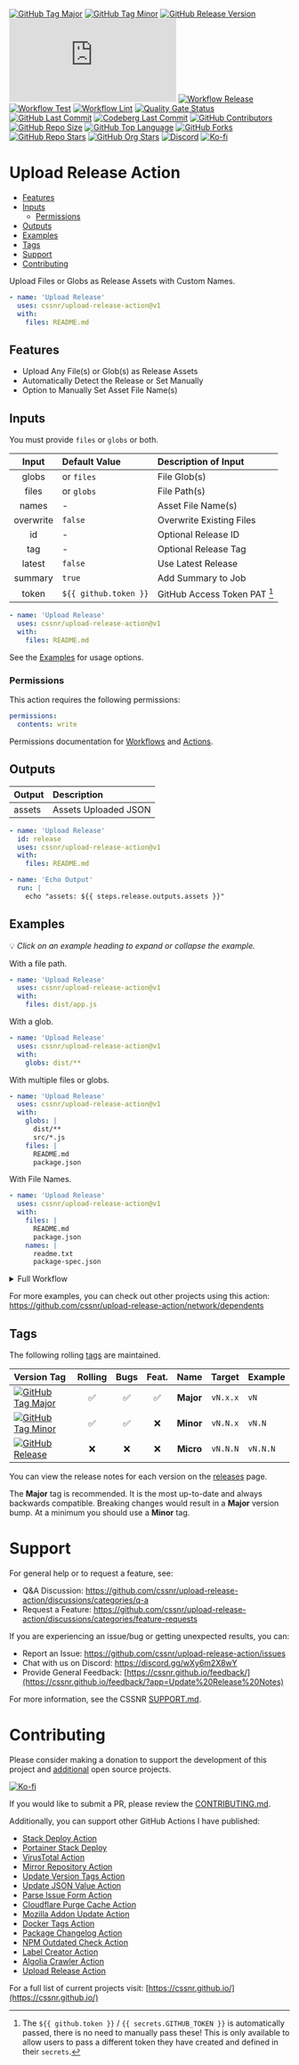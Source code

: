 [![GitHub Tag Major](https://img.shields.io/github/v/tag/cssnr/upload-release-action?sort=semver&filter=!v*.*&logo=git&logoColor=white&labelColor=585858&label=%20)](https://github.com/cssnr/upload-release-action/tags)
[![GitHub Tag Minor](https://img.shields.io/github/v/tag/cssnr/upload-release-action?sort=semver&filter=!v*.*.*&logo=git&logoColor=white&labelColor=585858&label=%20)](https://github.com/cssnr/upload-release-action/tags)
[![GitHub Release Version](https://img.shields.io/github/v/release/cssnr/upload-release-action?logo=git&logoColor=white&labelColor=585858&label=%20)](https://github.com/cssnr/upload-release-action/releases/latest)
[![GitHub Dist Size](https://img.shields.io/github/size/cssnr/upload-release-action/dist%2Findex.js?label=dist%20size)](https://github.com/cssnr/upload-release-action/blob/master/src/index.js)
[![Workflow Release](https://img.shields.io/github/actions/workflow/status/cssnr/upload-release-action/release.yaml?logo=cachet&label=release)](https://github.com/cssnr/upload-release-action/actions/workflows/release.yaml)
[![Workflow Test](https://img.shields.io/github/actions/workflow/status/cssnr/upload-release-action/test.yaml?logo=cachet&label=test)](https://github.com/cssnr/upload-release-action/actions/workflows/test.yaml)
[![Workflow Lint](https://img.shields.io/github/actions/workflow/status/cssnr/upload-release-action/lint.yaml?logo=cachet&label=lint)](https://github.com/cssnr/upload-release-action/actions/workflows/lint.yaml)
[![Quality Gate Status](https://sonarcloud.io/api/project_badges/measure?project=cssnr_upload-release-action&metric=alert_status)](https://sonarcloud.io/summary/new_code?id=cssnr_upload-release-action)
[![GitHub Last Commit](https://img.shields.io/github/last-commit/cssnr/upload-release-action?logo=github&label=updated)](https://github.com/cssnr/upload-release-action/pulse)
[![Codeberg Last Commit](https://img.shields.io/gitea/last-commit/cssnr/upload-release-action/master?gitea_url=https%3A%2F%2Fcodeberg.org%2F&logo=codeberg&logoColor=white&label=updated)](https://codeberg.org/cssnr/upload-release-action)
[![GitHub Contributors](https://img.shields.io/github/contributors/cssnr/upload-release-action?logo=github)](https://github.com/cssnr/upload-release-action/graphs/contributors)
[![GitHub Repo Size](https://img.shields.io/github/repo-size/cssnr/upload-release-action?logo=bookstack&logoColor=white&label=repo%20size)](https://github.com/cssnr/upload-release-action)
[![GitHub Top Language](https://img.shields.io/github/languages/top/cssnr/upload-release-action?logo=htmx)](https://github.com/cssnr/upload-release-action)
[![GitHub Forks](https://img.shields.io/github/forks/cssnr/upload-release-action?style=flat&logo=github)](https://github.com/cssnr/upload-release-action/forks)
[![GitHub Repo Stars](https://img.shields.io/github/stars/cssnr/upload-release-action?style=flat&logo=github)](https://github.com/cssnr/upload-release-action/stargazers)
[![GitHub Org Stars](https://img.shields.io/github/stars/cssnr?style=flat&logo=github&label=org%20stars)](https://cssnr.github.io/)
[![Discord](https://img.shields.io/discord/899171661457293343?logo=discord&logoColor=white&label=discord&color=7289da)](https://discord.gg/wXy6m2X8wY)
[![Ko-fi](https://img.shields.io/badge/Ko--fi-72a5f2?logo=kofi&label=support)](https://ko-fi.com/cssnr)

# Upload Release Action

- [Features](#Features)
- [Inputs](#Inputs)
  - [Permissions](#Permissions)
- [Outputs](#Outputs)
- [Examples](#Examples)
- [Tags](#Tags)
- [Support](#Support)
- [Contributing](#Contributing)

Upload Files or Globs as Release Assets with Custom Names.

```yaml
- name: 'Upload Release'
  uses: cssnr/upload-release-action@v1
  with:
    files: README.md
```

## Features

- Upload Any File(s) or Glob(s) as Release Assets
- Automatically Detect the Release or Set Manually
- Option to Manually Set Asset File Name(s)

## Inputs

You must provide `files` or `globs` or both.

|   Input   | Default&nbsp;Value    | Description&nbsp;of&nbsp;Input |
| :-------: | :-------------------- | :----------------------------- |
|   globs   | or `files`            | File Glob(s)                   |
|   files   | or `globs`            | File Path(s)                   |
|   names   | -                     | Asset File Name(s)             |
| overwrite | `false`               | Overwrite Existing Files       |
|    id     | -                     | Optional Release ID            |
|    tag    | -                     | Optional Release Tag           |
|  latest   | `false`               | Use Latest Release             |
|  summary  | `true`                | Add Summary to Job             |
|   token   | `${{ github.token }}` | GitHub Access Token PAT [^1]   |

```yaml
- name: 'Upload Release'
  uses: cssnr/upload-release-action@v1
  with:
    files: README.md
```

See the [Examples](#examples) for usage options.

### Permissions

This action requires the following permissions:

```yaml
permissions:
  contents: write
```

Permissions documentation for [Workflows](https://docs.github.com/en/actions/writing-workflows/choosing-what-your-workflow-does/controlling-permissions-for-github_token) and [Actions](https://docs.github.com/en/actions/security-for-github-actions/security-guides/automatic-token-authentication).

## Outputs

| Output | Description          |
| :----- | :------------------- |
| assets | Assets Uploaded JSON |

```yaml
- name: 'Upload Release'
  id: release
  uses: cssnr/upload-release-action@v1
  with:
    files: README.md

- name: 'Echo Output'
  run: |
    echo "assets: ${{ steps.release.outputs.assets }}"
```

## Examples

💡 _Click on an example heading to expand or collapse the example._

With a file path.

```yaml
- name: 'Upload Release'
  uses: cssnr/upload-release-action@v1
  with:
    files: dist/app.js
```

With a glob.

```yaml
- name: 'Upload Release'
  uses: cssnr/upload-release-action@v1
  with:
    globs: dist/**
```

With multiple files or globs.

```yaml
- name: 'Upload Release'
  uses: cssnr/upload-release-action@v1
  with:
    globs: |
      dist/**
      src/*.js
    files: |
      README.md
      package.json
```

With File Names.

```yaml
- name: 'Upload Release'
  uses: cssnr/upload-release-action@v1
  with:
    files: |
      README.md
      package.json
    names: |
      readme.txt
      package-spec.json
```

<details><summary>Full Workflow</summary>

```yaml
name: 'Upload Release Action'

on:
  workflow_dispatch:
  release:
    types: [published]

permissions:
  contents: write

jobs:
  release:
    name: 'Release'
    runs-on: ubuntu-latest
    timeout-minutes: 5

    steps:
      - name: 'Checkout'
        uses: actions/checkout@v5

      - name: 'Upload Release'
        id: release
        uses: cssnr/upload-release-action@v1
        with:
          files: README.md

      - name: 'Echo Output'
        run: |
          echo "assets: ${{ steps.release.outputs.assets }}"
```

</details>

For more examples, you can check out other projects using this action:  
https://github.com/cssnr/upload-release-action/network/dependents

## Tags

The following rolling [tags](https://github.com/cssnr/upload-release-action/tags) are maintained.

| Version&nbsp;Tag                                                                                                                                                                                                           | Rolling | Bugs | Feat. |   Name    |  Target  | Example  |
| :------------------------------------------------------------------------------------------------------------------------------------------------------------------------------------------------------------------------- | :-----: | :--: | :---: | :-------: | :------: | :------- |
| [![GitHub Tag Major](https://img.shields.io/github/v/tag/cssnr/upload-release-action?sort=semver&filter=!v*.*&style=for-the-badge&label=%20&color=44cc10)](https://github.com/cssnr/upload-release-action/releases/latest) |   ✅    |  ✅  |  ✅   | **Major** | `vN.x.x` | `vN`     |
| [![GitHub Tag Minor](https://img.shields.io/github/v/tag/cssnr/upload-release-action?sort=semver&filter=!v*.*.*&style=for-the-badge&label=%20&color=blue)](https://github.com/cssnr/upload-release-action/releases/latest) |   ✅    |  ✅  |  ❌   | **Minor** | `vN.N.x` | `vN.N`   |
| [![GitHub Release](https://img.shields.io/github/v/release/cssnr/upload-release-action?style=for-the-badge&label=%20&color=red)](https://github.com/cssnr/upload-release-action/releases/latest)                           |   ❌    |  ❌  |  ❌   | **Micro** | `vN.N.N` | `vN.N.N` |

You can view the release notes for each version on the [releases](https://github.com/cssnr/upload-release-action/releases) page.

The **Major** tag is recommended. It is the most up-to-date and always backwards compatible.
Breaking changes would result in a **Major** version bump. At a minimum you should use a **Minor** tag.

# Support

For general help or to request a feature, see:

- Q&A Discussion: https://github.com/cssnr/upload-release-action/discussions/categories/q-a
- Request a Feature: https://github.com/cssnr/upload-release-action/discussions/categories/feature-requests

If you are experiencing an issue/bug or getting unexpected results, you can:

- Report an Issue: https://github.com/cssnr/upload-release-action/issues
- Chat with us on Discord: https://discord.gg/wXy6m2X8wY
- Provide General Feedback: [https://cssnr.github.io/feedback/](https://cssnr.github.io/feedback/?app=Update%20Release%20Notes)

For more information, see the CSSNR [SUPPORT.md](https://github.com/cssnr/.github/blob/master/.github/SUPPORT.md#support).

# Contributing

Please consider making a donation to support the development of this project
and [additional](https://cssnr.com/) open source projects.

[![Ko-fi](https://ko-fi.com/img/githubbutton_sm.svg)](https://ko-fi.com/cssnr)

If you would like to submit a PR, please review the [CONTRIBUTING.md](#contributing-ov-file).

Additionally, you can support other GitHub Actions I have published:

- [Stack Deploy Action](https://github.com/cssnr/stack-deploy-action?tab=readme-ov-file#readme)
- [Portainer Stack Deploy](https://github.com/cssnr/portainer-stack-deploy-action?tab=readme-ov-file#readme)
- [VirusTotal Action](https://github.com/cssnr/virustotal-action?tab=readme-ov-file#readme)
- [Mirror Repository Action](https://github.com/cssnr/mirror-repository-action?tab=readme-ov-file#readme)
- [Update Version Tags Action](https://github.com/cssnr/update-version-tags-action?tab=readme-ov-file#readme)
- [Update JSON Value Action](https://github.com/cssnr/update-json-value-action?tab=readme-ov-file#readme)
- [Parse Issue Form Action](https://github.com/cssnr/parse-issue-form-action?tab=readme-ov-file#readme)
- [Cloudflare Purge Cache Action](https://github.com/cssnr/cloudflare-purge-cache-action?tab=readme-ov-file#readme)
- [Mozilla Addon Update Action](https://github.com/cssnr/mozilla-addon-update-action?tab=readme-ov-file#readme)
- [Docker Tags Action](https://github.com/cssnr/docker-tags-action?tab=readme-ov-file#readme)
- [Package Changelog Action](https://github.com/cssnr/package-changelog-action?tab=readme-ov-file#readme)
- [NPM Outdated Check Action](https://github.com/cssnr/npm-outdated-action?tab=readme-ov-file#readme)
- [Label Creator Action](https://github.com/cssnr/label-creator-action?tab=readme-ov-file#readme)
- [Algolia Crawler Action](https://github.com/cssnr/algolia-crawler-action?tab=readme-ov-file#readme)
- [Upload Release Action](https://github.com/cssnr/upload-release-action?tab=readme-ov-file#readme)

For a full list of current projects visit: [https://cssnr.github.io/](https://cssnr.github.io/)

[^1]:
    The `${{ github.token }}` / `{{ secrets.GITHUB_TOKEN }}` is automatically passed, there is no need to manually pass these!
    This is only available to allow users to pass a different token they have created and defined in their `secrets`.

